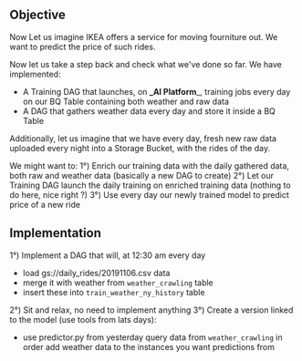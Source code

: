 ## Objective

Now Let us imagine IKEA offers a service for moving fourniture out.
We want to predict the price of such rides. 

Now let us take a step back and check what we've done so far.
We have implemented:

- A Training DAG that launches, on **_AI Platform**_, training jobs every day on our BQ Table containing both weather and raw data 
- A DAG that gathers weather data every day and store it inside a BQ Table

Additionally, let us imagine that we have every day, fresh new raw data uploaded every night into a Storage Bucket, with the rides of the day.

We might want to:
1°) Enrich our training data with the daily gathered data, both raw and weather data (basically a new DAG to create)
2°) Let our Training DAG launch the daily training on enriched training data (nothing to do here, nice right ?)
3°) Use every day our newly trained model to predict price of a new ride

## Implementation

1°) Implement a DAG that will, at 12:30 am every day
- load gs://daily_rides/20191106.csv data
- merge it with weather from `weather_crawling` table
- insert these into `train_weather_ny_history` table

2°) Sit and relax, no need to implement anything
3°) Create a version linked to the model (use tools from lats days):
- use predictor.py from yesterday query data from `weather_crawling` in order add weather data to the instances you want predictions from 